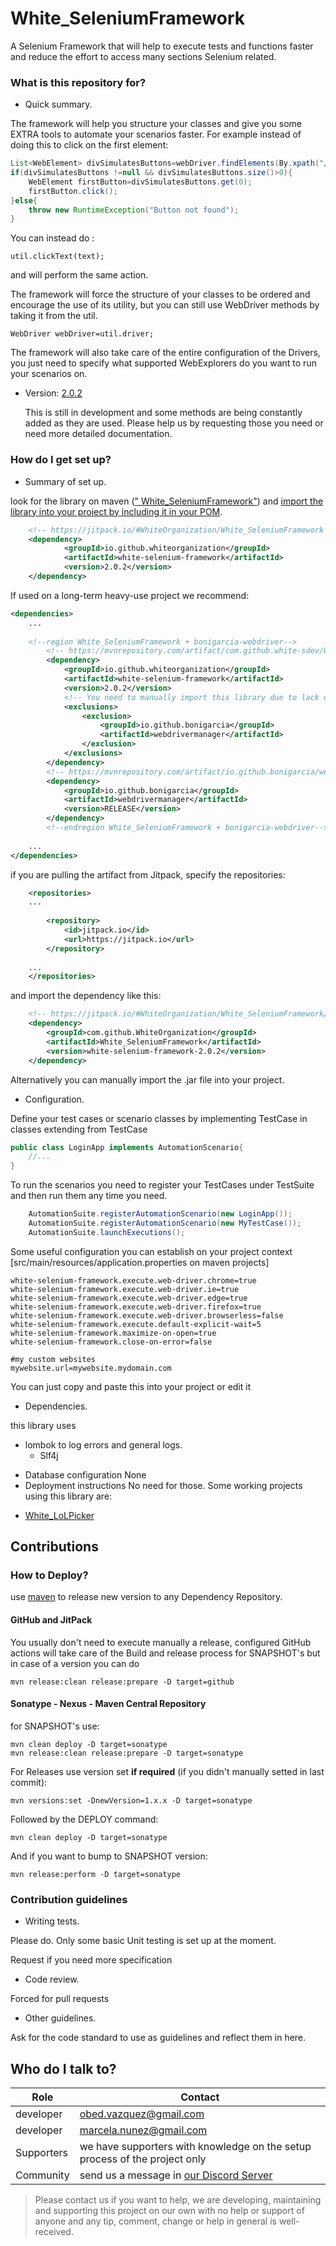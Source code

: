 # White_SeleniumFramework
A Selenium Framework that will help to execute tests and functions faster and reduce the effort to access many sections Selenium related.



### What is this repository for? ###

* Quick summary.

The framework will help you structure your classes and give you some EXTRA tools to automate your scenarios faster.
For example instead of doing this to click on the first element:
``` java
List<WebElement> divSimulatesButtons=webDriver.findElements(By.xpath("//*[text() = '"+text+"']"));
if(divSimulatesButtons !=null && divSimulatesButtons.size()>0){
	WebElement firstButton=divSimulatesButtons.get(0);
	firstButton.click();
}else{
	throw new RuntimeException("Button not found");
}
```

You can instead do :
```
util.clickText(text);
```
and will perform the same action.

The framework will force the structure of your classes to be ordered and encourage the use of its utility, but you can still use WebDriver methods by taking it from the util.
```
WebDriver webDriver=util.driver;
```

The framework will also take care of the entire configuration of the Drivers, you just need to specify what supported WebExplorers do you want to run your scenarios on.


* Version: [2.0.2](https://github.com/orgs/WhiteOrganization/packages) 

    This is still in development and some methods are being constantly added as they are used. Please help us by requesting those you need or need more detailed documentation.

### How do I get set up? ###

* Summary of set up.

look for the library on maven ([" White_SeleniumFramework"](https://github.com/orgs/WhiteOrganization/packages)) and [import the library into your project
by including it in your POM](https://maven.pkg.github.com/whiteorganization/white_seleniumframework).
```XML
	<!-- https://jitpack.io/#WhiteOrganization/White_SeleniumFramework -->
	<dependency>
    		<groupId>io.github.whiteorganization</groupId>
    		<artifactId>white-selenium-framework</artifactId>
    		<version>2.0.2</version>
	</dependency>
```
If used on a long-term heavy-use project we recommend:
```XML
<dependencies>
	...
	
	<!--region White_SeleniumFramework + bonigarcia-webdriver-->
        <!-- https://mvnrepository.com/artifact/com.github.white-sdev/White_SeleniumFramework -->
        <dependency>
            <groupId>io.github.whiteorganization</groupId>
            <artifactId>white-selenium-framework</artifactId>
            <version>2.0.2</version>
            <!-- You need to manually import this library due to lack of maintenance on White_SeleniumFramework -->
            <exclusions>
                <exclusion>
                    <groupId>io.github.bonigarcia</groupId>
                    <artifactId>webdrivermanager</artifactId>
                </exclusion>
            </exclusions>
        </dependency>
        <!-- https://mvnrepository.com/artifact/io.github.bonigarcia/webdrivermanager -->
        <dependency>
            <groupId>io.github.bonigarcia</groupId>
            <artifactId>webdrivermanager</artifactId>
            <version>RELEASE</version>
        </dependency>
        <!--endregion White_SeleniumFramework + bonigarcia-webdriver-->
	
	...
</dependencies>
```
if you are pulling the artifact from Jitpack, specify the repositories:
```XML
	<repositories>
	...
	
		<repository>
		    <id>jitpack.io</id>
		    <url>https://jitpack.io</url>
		</repository>
	
	...
	</repositories>
```

and import the dependency like this:
```XML
	<!-- https://jitpack.io/#WhiteOrganization/White_SeleniumFramework/ -->
	<dependency>
	    <groupId>com.github.WhiteOrganization</groupId>
	    <artifactId>White_SeleniumFramework</artifactId>
	    <version>white-selenium-framework-2.0.2</version>
	</dependency>
```


Alternatively you can manually import the .jar file into your project.
* Configuration.

Define your test cases or scenario classes by implementing TestCase in classes extending from TestCase
```java
public class LoginApp implements AutomationScenario{
	//...
}
```

To run the scenarios you need to register your TestCases under TestSuite and then run them any time you need.
``` java
	AutomationSuite.registerAutomationScenario(new LoginApp());
	AutomationSuite.registerAutomationScenario(new MyTestCase());
	AutomationSuite.launchExecutions();
```

Some useful configuration you can establish on your project context [src/main/resources/application.properties on maven projects]
```
white-selenium-framework.execute.web-driver.chrome=true
white-selenium-framework.execute.web-driver.ie=true
white-selenium-framework.execute.web-driver.edge=true
white-selenium-framework.execute.web-driver.firefox=true
white-selenium-framework.execute.web-driver.browserless=false
white-selenium-framework.execute.default-explicit-wait=5
white-selenium-framework.maximize-on-open=true
white-selenium-framework.close-on-error=false

#my custom websites
mywebsite.url=mywebsite.mydomain.com
```
You can just copy and paste this into your project or edit it


* Dependencies.

this library uses
- lombok to log errors and general logs.
	- Slf4j

* Database configuration
  None
* Deployment instructions
  No need for those. Some working projects using this library are:
- [White_LoLPicker](https://github.com/white-sdev/White_LoLPicker)

## Contributions
### How to Deploy?
use [maven](https://spring.io/guides/gs/maven/) to release new version to any Dependency Repository.

#### GitHub and JitPack
You usually don't need to execute manually a release, configured GitHub actions will take care of the Build and 
release process for SNAPSHOT's but in case of a version you can do

	mvn release:clean release:prepare -D target=github

#### Sonatype - Nexus - Maven Central Repository
for SNAPSHOT's use:

	mvn clean deploy -D target=sonatype
	mvn release:clean release:prepare -D target=sonatype
For Releases use version set **if required** (if you didn't manually setted in last commit):

	mvn versions:set -DnewVersion=1.x.x -D target=sonatype
Followed by the DEPLOY command:

	mvn clean deploy -D target=sonatype

And if you want to bump to SNAPSHOT version: 

	mvn release:perform -D target=sonatype

### Contribution guidelines ###

* Writing tests.

Please do. Only some basic Unit testing is set up at the moment.

Request if you need more specification
* Code review.
 
Forced for pull requests
* Other guidelines.

Ask for the code standard to use as guidelines and reflect them in here.

## Who do I talk to?

<table>
<thead><tr><th><b>Role</b></th> <th><b>Contact</b></th></tr></thead>
<tr><td>developer</td><td> <a href='mailto:obed.vazquez@gmail.com'>obed.vazquez@gmail.com</a></td></tr>
<tr><td>developer</td><td> <a href='mailto:marcela.nunez@gmail.com'>marcela.nunez@gmail.com</a></td></tr>
<tr><td>Supporters</td><td>we have supporters with knowledge on the setup process of the project only</td></tr>
<tr><td>Community</td><td> send us a message in <a href='http://discord.whiteweb.tech'> our Discord Server</a></td></tr>
</table>

>Please contact us if you want to help, we are developing, maintaining and supporting this project
on our own with no help or support of anyone and any tip, comment, change or help in general is well-received.
